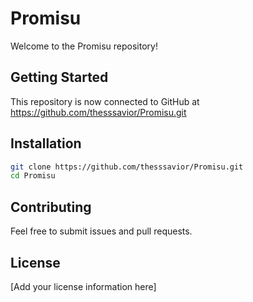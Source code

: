 # Promisu

Welcome to the Promisu repository!

## Getting Started

This repository is now connected to GitHub at https://github.com/thesssavior/Promisu.git

## Installation

```bash
git clone https://github.com/thesssavior/Promisu.git
cd Promisu
```

## Contributing

Feel free to submit issues and pull requests.

## License

[Add your license information here] 
